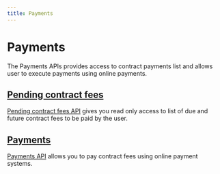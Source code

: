 ```yaml
---
title: Payments
---
```


# Payments

The Payments APIs provides access to contract payments list and allows user to execute payments using online payments.


## [Pending contract fees][PendingFees]

[Pending contract fees API][PendingFees] gives you read only access to list of due and future contract fees to be paid by the user.



## [Payments][Payments]

[Payments API][Payments] allows you to pay contract fees using online payment systems.



[PendingFees]: /Api/payments/contractfees/
[Payments]: /Api/payments/payments

